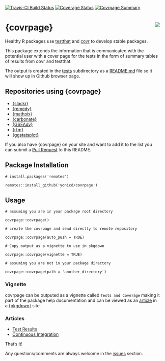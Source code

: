 
<!-- README.md is generated from README.Rmd. Please edit that file -->

[![Travis-CI Build
Status](https://travis-ci.org/yonicd/covrpage.svg?branch=master)](https://travis-ci.org/yonicd/covrpage)
[![Coverage
Status](https://img.shields.io/codecov/c/github/yonicd/covrpage/master.svg)](https://codecov.io/github/yonicd/covrpage?branch=master)
[![Covrpage
Summary](https://img.shields.io/badge/covrpage-Last_Build_2018_10_24-yellowgreen.svg)](http://tinyurl.com/y7qge5ta)

# {covrpage} <img src="https://github.com/yonicd/covrpage/blob/master/inst/logo/covrpage_small.png?raw=true" align="right"/>

Healthy R packages use [testthat](https://github.com/r-lib/testthat) and
[covr](https://github.com/r-lib/covr) to develop stable packages.

This package extends the information that is communicated with the
potential user with a cover page for the tests in the form of summary
tables of results from covr and testthat.

The output is created in the [tests](tests) subdirectory as a
[README.md](tests/README.md) file so it will show up in Github browser
page.

## Repositories using {covrpage}

  - [{slackr}](https://github.com/hrbrmstr/slackr/tree/master/tests)
  - [{remedy}](https://github.com/thinkr-open/remedy/tree/master/tests)
  - [{mathpix}](https://github.com/jonocarroll/mathpix/tree/master/tests)
  - [{carbonate}](https://github.com/yonicd/carbonate/tree/master/tests)
  - [{GSEAdv}](https://github.com/llrs/GSEAdv/tree/master/tests)
  - [{rfm}](https://github.com/rsquaredacademy/rfm/tree/master/tests)
  - [{ggstatsplot}](https://github.com/IndrajeetPatil/ggstatsplot/tree/master/tests)

If you also have {covrpage} on your site and want to add it to the list
you can submit a [Pull
Request](https://github.com/yonicd/covrpage/pulls?utf8=%E2%9C%93&q=is%3Apr)
to this README.

## Package Installation

    # install.packages('remotes')
    
    remotes::install_github('yonicd/covrpage')

## Usage

    # assuming you are in your package root directory
    
    covrpage::covrpage()
    
    # create the covrpage and send directly to remote repository
    
    covrpage::covrpage(auto_push = TRUE)
    
    # Copy output as a vignette to use in pkgdown
    
    covrpage::covrpage(vignette = TRUE)
    
    # assuming you are not in your package directory
    
    covrpage::covrpage(path = 'another_directory')

### Vignette

covrpage can be outputed as a vignette called `Tests and Coverage`
making it part of the package help documentation and can be viewed as an
[article](https://yonicd.github.io/covrpage/articles/tests_and_coverage.html)
in a [{pkgdown}](https://github.com/r-lib/pkgdown) site.

### Articles

  - [Test
    Results](https://yonicd.github.io/covrpage/articles/Test_Results.html)
  - [Continuous
    Integration](https://yonicd.github.io/covrpage/articles/Continuous_Integration.html)

That’s it\!

Any questions/comments are always welcome in the
[issues](https://github.com/yonicd/covrpage/issues) section.
